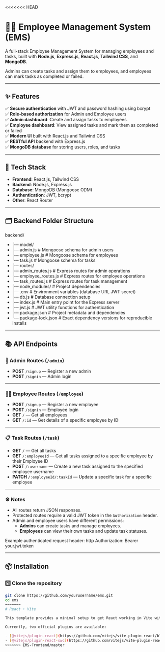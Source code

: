 <<<<<<< HEAD
# 🧑‍💼 Employee Management System (EMS)

A full-stack Employee Management System for managing employees and tasks, built with **Node.js**, **Express.js**, **React.js**, **Tailwind CSS**, and **MongoDB**.

Admins can create tasks and assign them to employees, and employees can mark tasks as completed or failed.

---

## ✨ Features

✅ **Secure authentication** with JWT and password hashing using bcrypt  
✅ **Role-based authorization** for Admin and Employee users  
✅ **Admin dashboard**: Create and assign tasks to employees  
✅ **Employee dashboard**: View assigned tasks and mark them as completed or failed  
✅ **Modern UI** built with React.js and Tailwind CSS  
✅ **RESTful API** backend with Express.js  
✅ **MongoDB database** for storing users, roles, and tasks

---

## 🚀 Tech Stack

- **Frontend**: React.js, Tailwind CSS
- **Backend**: Node.js, Express.js
- **Database**: MongoDB (Mongoose ODM)
- **Authentication**: JWT, bcrypt
- **Other**: React Router

---

## 🗂️ Backend Folder Structure

backend/
-  ├─ model/
-   ├─ admin.js           # Mongoose schema for admin users
-   ├─ employee.js        # Mongoose schema for employees
-   └─ task.js            # Mongoose schema for tasks
-  ├─ routes/
-   ├─ admin_routes.js    # Express routes for admin operations
-   ├─ employee_routes.js # Express routes for employee operations
-   └─ task_routes.js     # Express routes for task management
- ├─ node_modules/         # Project dependencies
-  ├─ .env                  # Environment variables (database URI, JWT secret)
-  ├─ db.js                 # Database connection setup
-  ├─ index.js              # Main entry point for the Express server
-  ├─ jwt.js                # JWT utility functions for authentication
-  ├─ package.json          # Project metadata and dependencies
-  └─ package-lock.json     # Exact dependency versions for reproducible installs

---

## 📚 API Endpoints

### 🔐 Admin Routes (`/admin`)
- **POST** `/signup` — Register a new admin
- **POST** `/signin` — Admin login

---

### 👨‍💼 Employee Routes (`/employee`)
- **POST** `/signup` — Register a new employee
- **POST** `/signin` — Employee login
- **GET** `/` — Get all employees
- **GET** `/:id` — Get details of a specific employee by ID

---

### 📋 Task Routes (`/task`)
- **GET** `/` — Get all tasks
- **GET** `/:employeeId` — Get all tasks assigned to a specific employee by their Employee ID
- **POST** `/:username` — Create a new task assigned to the specified employee username
- **PATCH** `/:employeeId/:taskId` — Update a specific task for a specific employee

---

### ⚙️ Notes
- All routes return JSON responses.
- Protected routes require a valid JWT token in the `Authorization` header.
- Admin and employee users have different permissions:
  - **Admins** can create tasks and manage employees.
  - **Employees** can view their own tasks and update task statuses.

Example authenticated request header:
http
Authorization: Bearer your.jwt.token


---



## 📦 Installation

### 1️⃣ Clone the repository

```bash
git clone https://github.com/yourusername/ems.git
cd ems
=======
# React + Vite

This template provides a minimal setup to get React working in Vite with HMR and some ESLint rules.

Currently, two official plugins are available:

- [@vitejs/plugin-react](https://github.com/vitejs/vite-plugin-react/blob/main/packages/plugin-react/README.md) uses [Babel](https://babeljs.io/) for Fast Refresh
- [@vitejs/plugin-react-swc](https://github.com/vitejs/vite-plugin-react-swc) uses [SWC](https://swc.rs/) for Fast Refresh
>>>>>>> EMS-Frontend/master
